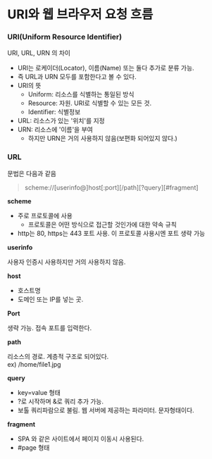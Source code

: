 # URI와 웹 브라우저 요청 흐름

### URI(Uniform Resource Identifier)

URI, URL, URN 의 차이
* URI는 로케이더(Locator), 이름(Name) 또는 둘다 추가로 분류 가능.
* 즉 URL과 URN 모두를 포함한다고 볼 수 있다.
* URI의 뜻
  * Uniform: 리소스를 식별하는 통일된 방식
  * Resource: 자원. URI로 식별할 수 있는 모든 것.
  * Identifier: 식별정보
* URL: 리소스가 있는 '위치'를 지정
* URN: 리소스에 '이름'을 부여
  * 하지만 URN은 거의 사용하지 않음(보편화 되어있지 않다.)

### URL

문법은 다음과 같음
> scheme://[userinfo@]host[:port][/path][?query][#fragment]

**scheme**
* 주로 프로토콜에 사용
  * 프로토콜은 어떤 방식으로 접근할 것인가에 대한 약속 규칙
* http는 80, https는 443 포트 사용. 이 프로토콜 사용시엔 포트 생략 가능

**userinfo**

사용자 인증시 사용하지만 거의 사용하지 않음.

**host**
* 호스트명
* 도메인 또는 IP를 넣는 곳.

**Port**

생략 가능. 접속 포트를 입력한다.

**path**

리소스의 경로. 계층적 구조로 되어있다.\
ex) /home/file1.jpg

**query**

* key=value 형태
* ?로 시작하며 &로 쿼리 추가 가능.
* 보톨 쿼리파람으로 불림. 웹 서버에 제공하는 파라미터. 문자형태이다.

**fragment**

* SPA 와 같은 사이트에서 페이지 이동시 사용된다.
* #page 형태

